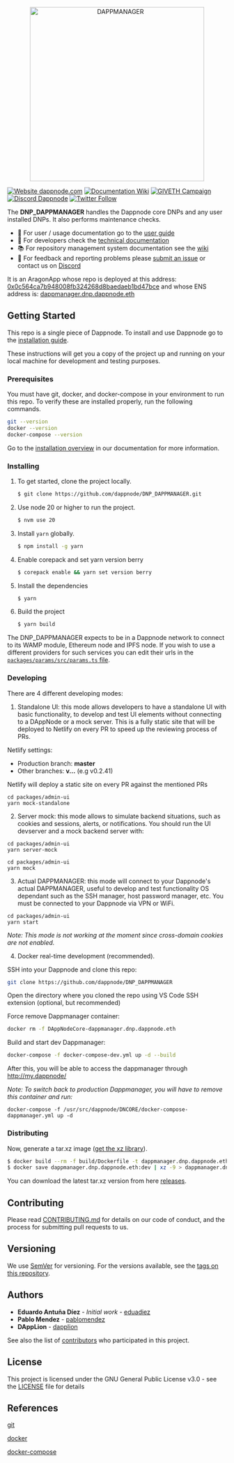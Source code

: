 <p align="center"><a href="https://github.com/dappnode/DAppNode"><img width="400" title="DAPPMANAGER" src='banner-dappmanager.png' /></a></p>

[![Website dappnode.com](https://img.shields.io/badge/Website-dappnode.io-brightgreen.svg)](https://dappnode.com/)
[![Documentation Wiki](https://img.shields.io/badge/Documentation-Wiki-brightgreen.svg)](https://docs.dappnode.io)
[![GIVETH Campaign](https://img.shields.io/badge/GIVETH-Campaign-1e083c.svg)](https://giveth.io/project/dappnode)
[![Discord Dappnode](https://img.shields.io/discord/747647430450741309?label=Discord&logo=Discord&style=plastic)](https://discord.gg/dappnode)
[![Twitter Follow](https://img.shields.io/twitter/follow/espadrine.svg?style=social&label=Follow)](https://twitter.dappnode.io)

The **DNP_DAPPMANAGER** handles the Dappnode core DNPs and any user installed DNPs. It also performs maintenance checks.

- :bust_in_silhouette: For user / usage documentation go to the [user guide](https://docs.dappnode.io/docs/user/getting-started/choose-your-path)
- :wrench: For developers check the [technical documentation](https://docs.dappnode.io/docs/dev)
- :books: For repository management system documentation see the [wiki](./wiki/)
- :speech_balloon: For feedback and reporting problems please [submit an issue](https://github.com/dappnode/dappnode/issues/new) or contact us on [Discord](https://discord.gg/dappnode)

It is an AragonApp whose repo is deployed at this address: [0x0c564ca7b948008fb324268d8baedaeb1bd47bce](https://etherscan.io/address/0x0c564ca7b948008fb324268d8baedaeb1bd47bce) and whose ENS address is: [dappmanager.dnp.dappnode.eth](https://etherscan.io/enslookup?q=dappmanager.dnp.dappnode.eth])

## Getting Started

This repo is a single piece of Dappnode. To install and use Dappnode go to the [installation guide](https://docs.dappnode.io/docs/user/install/overview).

These instructions will get you a copy of the project up and running on your local machine for development and testing purposes.

### Prerequisites

You must have git, docker, and docker-compose in your environment to run this repo. To verify these are installed properly, run the following commands.

```bash
git --version
docker --version
docker-compose --version
```

Go to the [installation overview](https://docs.dappnode.io/docs/user/install/overview) in our documentation for more information.

### Installing

1. To get started, clone the project locally.

   ```bash
   $ git clone https://github.com/dappnode/DNP_DAPPMANAGER.git
   ```

2. Use node 20 or higher to run the project.

   ```bash
   $ nvm use 20
   ```

3. Install `yarn` globally.

   ```bash
   $ npm install -g yarn
   ```

4. Enable corepack and set yarn version berry

   ```bash
   $ corepack enable && yarn set version berry
   ```

5. Install the dependencies

   ```bash
   $ yarn
   ```

6. Build the project

   ```bash
   $ yarn build
   ```

The DNP_DAPPMANAGER expects to be in a Dappnode network to connect to its WAMP module, Ethereum node and IPFS node. If you wish to use a different providers for such services you can edit their urls in the [`packages/params/src/params.ts` file](packages/params/src/params.ts).

### Developing

There are 4 different developing modes:

1. Standalone UI: this mode allows developers to have a standalone UI with basic functionality, to develop and test UI elements without connecting to a DAppNode or a mock server. This is a fully static site that will be deployed to Netlify on every PR to speed up the reviewing process of PRs.

Netlify settings:

- Production branch: **master**
- Other branches: **v...** (e.g v0.2.41)

Netlify will deploy a static site on every PR against the mentioned PRs

```
cd packages/admin-ui
yarn mock-standalone
```

2. Server mock: this mode allows to simulate backend situations, such as cookies and sessions, alerts, or notifications. You should run the UI devserver and a mock backend server with:

```
cd packages/admin-ui
yarn server-mock
```

```
cd packages/admin-ui
yarn mock
```

3. Actual DAPPMANAGER: this mode will connect to your Dappnode's actual DAPPMANAGER, useful to develop and test functionality OS dependant such as the SSH manager, host password manager, etc. You must be connected to your Dappnode via VPN or WiFi.

```
cd packages/admin-ui
yarn start
```

_Note: This mode is not working at the moment since cross-domain cookies are not enabled._

4. Docker real-time development (recommended).

SSH into your Dappnode and clone this repo:

```bash
git clone https://github.com/dappnode/DNP_DAPPMANAGER
```

Open the directory where you cloned the repo using VS Code SSH extension (optional, but recommended)

Force remove Dappmanager container:

```bash
docker rm -f DAppNodeCore-dappmanager.dnp.dappnode.eth
```

Build and start dev Dappmanager:

```bash
docker-compose -f docker-compose-dev.yml up -d --build
```

After this, you will be able to access the dappmanager through http://my.dappnode/

_Note: To switch back to production Dappmanager, you will have to remove this container and run:_

```
docker-compose -f /usr/src/dappnode/DNCORE/docker-compose-dappmanager.yml up -d
```

### Distributing

Now, generate a tar.xz image ([get the xz library](https://tukaani.org/xz/)).

```bash
$ docker build --rm -f build/Dockerfile -t dappmanager.dnp.dappnode.eth:dev build
$ docker save dappmanager.dnp.dappnode.eth:dev | xz -9 > dappmanager.dnp.dappnode.eth_x.y.z.tar.xz
```

You can download the latest tar.xz version from here [releases](https://github.com/dappnode/DNP_DAPPMANAGER/releases).

## Contributing

Please read [CONTRIBUTING.md](https://github.com/dappnode) for details on our code of conduct, and the process for submitting pull requests to us.

## Versioning

We use [SemVer](http://semver.org/) for versioning. For the versions available, see the [tags on this repository](https://github.com/dappnode/DNP_DAPPMANAGER/tags).

## Authors

- **Eduardo Antuña Díez** - _Initial work_ - [eduadiez](https://github.com/eduadiez)
- **Pablo Mendez** - [pablomendez](https://github.com/pablomendezroyo)
- **DAppLion** - [dapplion](https://github.com/dapplion)

See also the list of [contributors](https://github.com/dappnode/DNP_DAPPMANAGER/contributors) who participated in this project.

## License

This project is licensed under the GNU General Public License v3.0 - see the [LICENSE](LICENSE) file for details

## References

[git](https://git-scm.com/)

[docker](https://www.docker.com/)

[docker-compose](https://docs.docker.com/compose/)

```

```
